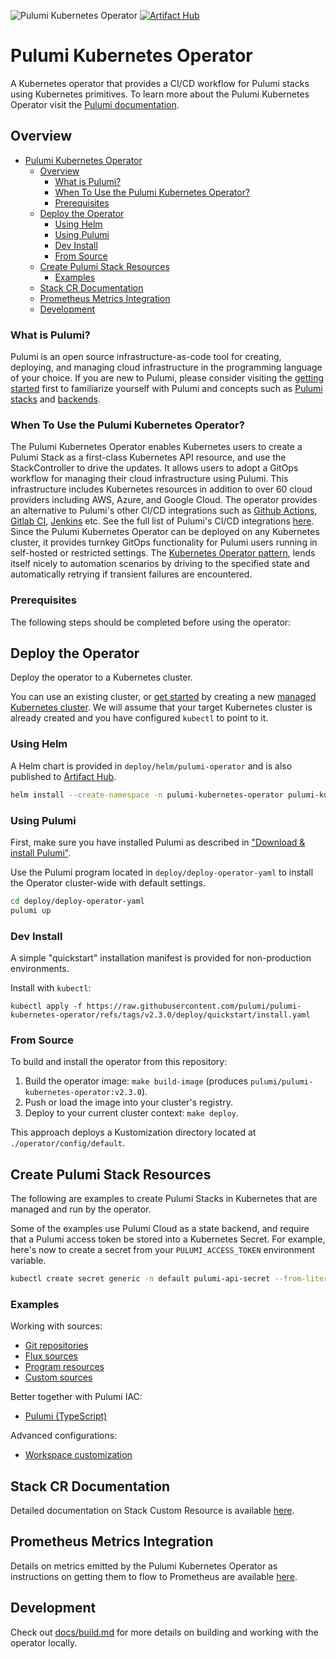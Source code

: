 ![Pulumi Kubernetes Operator](https://github.com/pulumi/pulumi-kubernetes-operator/actions/workflows/run-acceptance-tests.yaml/badge.svg?branch=master)
[![Artifact Hub](https://img.shields.io/endpoint?url=https://artifacthub.io/badge/repository/pulumi-kubernetes-operator)](https://artifacthub.io/packages/search?repo=pulumi-kubernetes-operator)
# Pulumi Kubernetes Operator

A Kubernetes operator that provides a CI/CD workflow for Pulumi stacks using Kubernetes primitives.
To learn more about the Pulumi Kubernetes Operator visit the [Pulumi documentation](https://www.pulumi.com/docs/guides/continuous-delivery/pulumi-kubernetes-operator/).

## Overview

- [Pulumi Kubernetes Operator](#pulumi-kubernetes-operator)
  - [Overview](#overview)
    - [What is Pulumi?](#what-is-pulumi)
    - [When To Use the Pulumi Kubernetes Operator?](#when-to-use-the-pulumi-kubernetes-operator)
    - [Prerequisites](#prerequisites)
  - [Deploy the Operator](#deploy-the-operator)
    - [Using Helm](#using-helm)
    - [Using Pulumi](#using-pulumi)
    - [Dev Install](#dev-install)
    - [From Source](#from-source)
  - [Create Pulumi Stack Resources](#create-pulumi-stack-resources)
    - [Examples](#examples)
  - [Stack CR Documentation](#stack-cr-documentation)
  - [Prometheus Metrics Integration](#prometheus-metrics-integration)
  - [Development](#development)

### What is Pulumi?

Pulumi is an open source infrastructure-as-code tool for creating, deploying, and managing cloud infrastructure in the programming language of your choice. If you are new to Pulumi, please consider visiting the [getting started](https://www.pulumi.com/docs/get-started/) first to familiarize yourself with Pulumi and concepts such as [Pulumi stacks](https://www.pulumi.com/docs/intro/concepts/stack/) and [backends](https://www.pulumi.com/docs/intro/concepts/state/).

### When To Use the Pulumi Kubernetes Operator?

The Pulumi Kubernetes Operator enables Kubernetes users to create a Pulumi Stack as a first-class Kubernetes API resource, and use the StackController to drive the updates. It allows users to adopt a GitOps workflow for managing their cloud infrastructure using Pulumi. This infrastructure includes Kubernetes resources in addition to over 60 cloud providers including AWS, Azure, and Google Cloud. The operator provides an alternative to Pulumi's other CI/CD integrations such as [Github Actions](https://www.pulumi.com/docs/guides/continuous-delivery/github-actions/), [Gitlab CI](https://www.pulumi.com/docs/guides/continuous-delivery/gitlab-ci/), [Jenkins](https://www.pulumi.com/docs/guides/continuous-delivery/jenkins/) etc. See the full list of Pulumi's CI/CD integrations [here](https://www.pulumi.com/docs/guides/continuous-delivery/). Since the Pulumi Kubernetes Operator can be deployed on any Kubernetes cluster, it provides turnkey GitOps functionality for Pulumi users running in self-hosted or restricted settings. The [Kubernetes Operator pattern](https://kubernetes.io/docs/concepts/extend-kubernetes/operator/), lends itself nicely to automation scenarios by driving to the specified state and automatically retrying if transient failures are encountered.

### Prerequisites

The following steps should be completed before using the operator:

## Deploy the Operator

Deploy the operator to a Kubernetes cluster.

You can use an existing cluster, or [get started](https://www.pulumi.com/docs/get-started/kubernetes/) by creating a new [managed Kubernetes cluster](https://www.pulumi.com/docs/tutorials/kubernetes/#clusters). We will assume that your target Kubernetes cluster is already created and you have configured `kubectl` to point to it.

### Using Helm

A Helm chart is provided in `deploy/helm/pulumi-operator` and is also published to [Artifact Hub](https://artifacthub.io/packages/helm/pulumi-kubernetes-operator/pulumi-kubernetes-operator).

```bash
helm install --create-namespace -n pulumi-kubernetes-operator pulumi-kubernetes-operator oci://ghcr.io/pulumi/helm-charts/pulumi-kubernetes-operator
```

### Using Pulumi

First, make sure you have installed Pulumi as described in ["Download & install Pulumi"](https://www.pulumi.com/docs/iac/download-install/).

Use the Pulumi program located in `deploy/deploy-operator-yaml` to install the Operator cluster-wide with default settings.

```bash
cd deploy/deploy-operator-yaml
pulumi up
```

### Dev Install

A simple "quickstart" installation manifest is provided for non-production environments.

Install with `kubectl`:

```
kubectl apply -f https://raw.githubusercontent.com/pulumi/pulumi-kubernetes-operator/refs/tags/v2.3.0/deploy/quickstart/install.yaml
```

### From Source

To build and install the operator from this repository:

1. Build the operator image: `make build-image` (produces `pulumi/pulumi-kubernetes-operator:v2.3.0`).
2. Push or load the image into your cluster's registry.
3. Deploy to your current cluster context: `make deploy`.

This approach deploys a Kustomization directory located at `./operator/config/default`.

## Create Pulumi Stack Resources

The following are examples to create Pulumi Stacks in Kubernetes that are managed and run by the operator.

Some of the examples use Pulumi Cloud as a state backend, and require that a Pulumi access token
be stored into a Kubernetes Secret. For example, here's now to create a secret from your `PULUMI_ACCESS_TOKEN` environment variable.

```bash
kubectl create secret generic -n default pulumi-api-secret --from-literal=accessToken=$PULUMI_ACCESS_TOKEN
```

### Examples

Working with sources:

- [Git repositories](./examples/git-source)
- [Flux sources](./examples/flux-source)
- [Program resources](./examples/program-source)
- [Custom sources](./examples/custom-source)

Better together with Pulumi IAC:

- [Pulumi (TypeScript)](./examples/pulumi-ts)

Advanced configurations:

- [Workspace customization](./examples/custom-workspace)

## Stack CR Documentation

Detailed documentation on Stack Custom Resource is available [here](./docs/stacks.md).

## Prometheus Metrics Integration

Details on metrics emitted by the Pulumi Kubernetes Operator as instructions on getting them to flow to Prometheus are available [here](./docs/metrics.md).

## Development

Check out [docs/build.md](./docs/build.md) for more details on building and
working with the operator locally.
